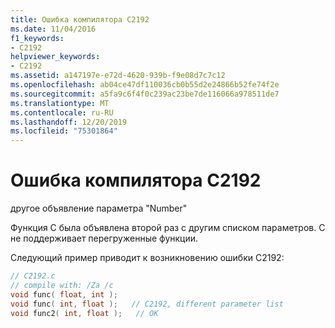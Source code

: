 ```yaml
---
title: Ошибка компилятора C2192
ms.date: 11/04/2016
f1_keywords:
- C2192
helpviewer_keywords:
- C2192
ms.assetid: a147197e-e72d-4620-939b-f9e08d7c7c12
ms.openlocfilehash: ab04ce47df110036cb0b55d2e24866b52fe74f2e
ms.sourcegitcommit: a5fa9c6f4f0c239ac23be7de116066a978511de7
ms.translationtype: MT
ms.contentlocale: ru-RU
ms.lasthandoff: 12/20/2019
ms.locfileid: "75301864"
---
```

# <a name="compiler-error-c2192"></a>Ошибка компилятора C2192

другое объявление параметра "Number"

Функция C была объявлена второй раз с другим списком параметров. C не поддерживает перегруженные функции.

Следующий пример приводит к возникновению ошибки C2192:

```c
// C2192.c
// compile with: /Za /c
void func( float, int );
void func( int, float );   // C2192, different parameter list
void func2( int, float );   // OK
```
